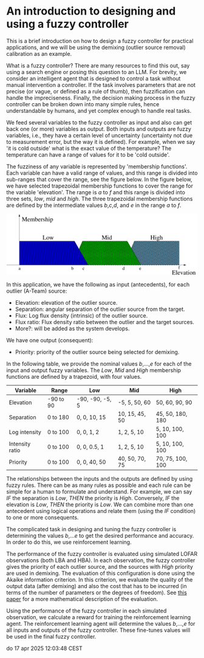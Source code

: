 # An introduction to designing and using a fuzzy controller
This is a brief introduction on how to design a fuzzy controller for practical applications, and we will be using the demixing (outlier source removal) calibration as an example.

What is a fuzzy controller? There are many resources to find this out, say using a search engine or posing this question to an LLM. For brevity, we consider an intelligent agent that is designed to control a task without manual intervention a controller. If the task involves parameters that are not precise (or vague, or defined as a rule of thumb), then fuzzification can handle the impreciseness. Finally, the decision making process in the fuzzy controller can be broken down into many simple rules, hence understandable by humans, and yet complex enough to handle real tasks.

We feed several variables to the fuzzy controller as input and also can get back one (or more) variables as output. Both inputs and outputs are fuzzy variables, i.e., they have a certain level of uncertainty (uncertainty not due to measurement error, but the way it is defined). For example, when we say 'it is cold outside' what is the exact value of the temperature? The temperature can have a range of values for it to be 'cold outside'.

The fuzziness of any variable is represented by 'membership functions'. Each variable can have a valid range of values, and this range is divided into sub-ranges that cover the range, see the figure below. In the figure below, we have selected trapezoidal membership functions to cover the range for the variable 'elevation'. The range is *a* to *f* and this range is divided into three sets, *low*, *mid* and *high*. The three trapezoidal membership functions are defined by the intermediate values *b*,*c*,*d*, and *e* in the range *a* to *f*.

<img src="memb.png" alt="Fuzzy membership functions for the elevation, divided into low, mid and high" width="700"/>

In this application, we have the following as input (antecedents), for each outlier (A-Team) source:

- Elevation: elevation of the outlier source.
- Separation: angular separation of the outlier source from the target.
- Flux: Log flux density (intrinsic) of the outlier source.
- Flux ratio: Flux density ratio between the outlier and the target sources.
- More?: will be added as the system develops.

We have one output (consequent):

- Priority: priority of the outlier source being selected for demixing.

In the following table, we provide the nominal values *b*,...,*e* for each of the input and output fuzzy variables. The *Low*, *Mid* and *High* membership functions are defined by a trapezoid, with four values.


|  Variable | Range | Low | Mid | High|
|-----------|-------|-----|-----|-----|
|  Elevation   | -90 to 90  | -90, -90, -5, 5 | -5, 5, 50, 60    | 50, 60, 90, 90  |
|  Separation  | 0 to 180 |  0, 0, 10, 15 | 10, 15, 45, 50  | 45, 50, 180, 180 |
|  Log intensity | 0 to 100 | 0, 0, 1, 2 | 1, 2, 5, 10  | 5, 10, 100, 100 |
|  Intensity ratio  | 0 to 100 | 0, 0, 0.5, 1  | 1, 2, 5, 10  | 5, 10, 100, 100  |
|  Priority  |  0 to 100 | 0, 0, 40, 50 | 40, 50, 70, 75  | 70, 75, 100, 100 |


The relationships between the inputs and the outputs are defined by using fuzzy rules. There can be as many rules as possible and each rule can be simple for a human to formulate and understand. For example, we can say *IF* the separation is *Low*, *THEN* the priority is *High*. Conversely, *IF* the elevation is *Low*, *THEN* the priority is *Low*. We can combine more than one antecedent using logical operations and relate them (using the *IF* condition) to one or more consequents.

The complicated task in designing and tuning the fuzzy controller is determining the values *b*,...*e* to get the desired performance and accuracy. In order to do this, we use reinforcement learning.

The performance of the fuzzy controller is evaluated using simulated LOFAR observations (both LBA and HBA). In each observation, the fuzzy controller gives the priority of each outlier source, and the sources with *High* priority are used in demixing. The evaluation of this configuration is done using the Akaike information criterion. In this criterion, we evaluate the quality of the output data (after demixing) and also the cost that has to be incurred (in terms of the number of parameters or the degrees of freedom). See [this paper](https://arxiv.org/abs/2301.03933) for a more mathematical description of the evaluation.

Using the performance of the fuzzy controller in each simulated observation, we calculate a reward for training the reinforcement learning agent. The reinforcement learning agent will determine the values *b*,...,*e* for all inputs and outputs of the fuzzy controller. These fine-tunes values will be used in the final fuzzy controller.

do 17 apr 2025 12:03:48 CEST
